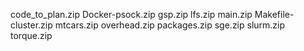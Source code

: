 code_to_plan.zip
Docker-psock.zip
gsp.zip
lfs.zip
main.zip
Makefile-cluster.zip
mtcars.zip
overhead.zip
packages.zip
sge.zip
slurm.zip
torque.zip
